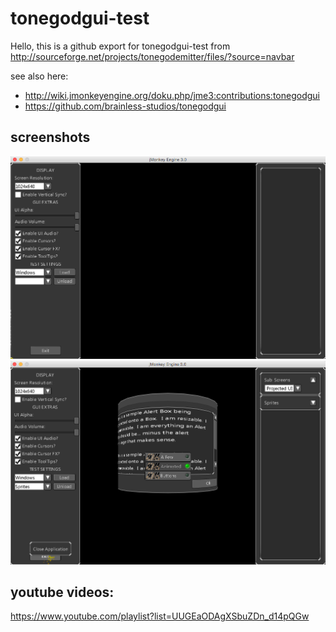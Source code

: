 # tonegodgui-test

Hello,
this is a github export for tonegodgui-test from
http://sourceforge.net/projects/tonegodemitter/files/?source=navbar

see also here:
 * http://wiki.jmonkeyengine.org/doku.php/jme3:contributions:tonegodgui
 * https://github.com/brainless-studios/tonegodgui

## screenshots
![Screenshot 1](https://github.com/brainless-studios/tonegodgui-test/blob/master/doc/screenshot1.png)
![Screenshot 2](https://github.com/brainless-studios/tonegodgui-test/blob/master/doc/screenshot2.png)

## youtube videos:
https://www.youtube.com/playlist?list=UUGEaODAgXSbuZDn_d14pQGw
